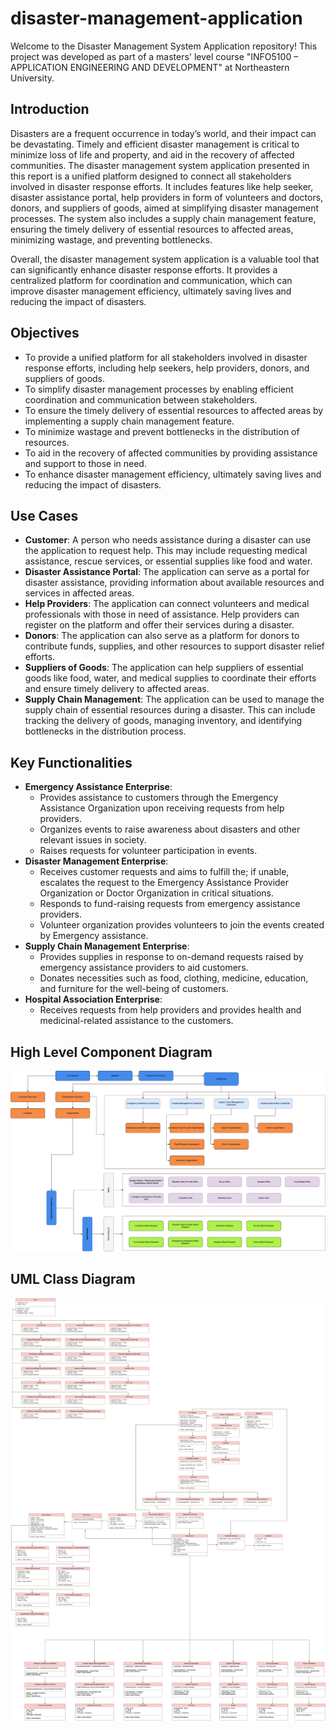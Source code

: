 # disaster-management-application

Welcome to the Disaster Management System Application repository! This project was developed as part of a masters' level course "INFO5100 – APPLICATION ENGINEERING AND DEVELOPMENT" at Northeastern University.

## Introduction

Disasters are a frequent occurrence in today’s world, and their impact can be devastating. Timely and efficient disaster management is critical to minimize loss of life and property, and aid in the recovery of affected communities. The disaster management system application presented in this report is a unified platform designed to connect all stakeholders involved in disaster response efforts. It includes features like help seeker, disaster assistance portal, help providers in form of volunteers and doctors, donors, and suppliers of goods, aimed at simplifying disaster management processes. The system also includes a supply chain management feature, ensuring the timely delivery of essential resources to affected areas, minimizing wastage, and preventing bottlenecks.

Overall, the disaster management system application is a valuable tool that can significantly enhance disaster response efforts. It provides a centralized platform for coordination and communication, which can improve disaster management efficiency, ultimately saving lives and reducing the impact of disasters.

## Objectives

* To provide a unified platform for all stakeholders involved in disaster response efforts, including help seekers, help providers, donors, and suppliers of goods.
* To simplify disaster management processes by enabling efficient coordination and communication between stakeholders.
* To ensure the timely delivery of essential resources to affected areas by implementing a supply chain management feature.
* To minimize wastage and prevent bottlenecks in the distribution of resources.
* To aid in the recovery of affected communities by providing assistance and support to those in need.
* To enhance disaster management efficiency, ultimately saving lives and reducing the impact of disasters.

## Use Cases

* **Customer**: A person who needs assistance during a disaster can use the application to request help. This may include requesting medical assistance, rescue services, or essential supplies like food and water.
* **Disaster Assistance Portal**: The application can serve as a portal for disaster assistance, providing information about available resources and services in affected areas.
* **Help Providers**: The application can connect volunteers and medical professionals with those in need of assistance. Help providers can register on the platform and offer their services during a disaster.
* **Donors**: The application can also serve as a platform for donors to contribute funds, supplies, and other resources to support disaster relief efforts.
* **Suppliers of Goods**: The application can help suppliers of essential goods like food, water, and medical supplies to coordinate their efforts and ensure timely delivery to affected areas.
* **Supply Chain Management**: The application can be used to manage the supply chain of essential resources during a disaster. This can include tracking the delivery of goods, managing inventory, and identifying bottlenecks in the distribution process.

## Key Functionalities

* **Emergency Assistance Enterprise**:
  * Provides assistance to customers through the Emergency Assistance Organization upon receiving requests from help providers.
  * Organizes events to raise awareness about disasters and other relevant issues in society.
  * Raises requests for volunteer participation in events.
* **Disaster Management Enterprise**:
  * Receives customer requests and aims to fulfill the; if unable, escalates the request to the Emergency Assistance Provider Organization or Doctor Organization in critical situations.
  * Responds to fund-raising requests from emergency assistance providers.
  * Volunteer organization provides volunteers to join the events created by Emergency assistance.
* **Supply Chain Management Enterprise**:
  * Provides supplies in response to on-demand requests raised by emergency assistance providers to aid customers.
  * Donates necessities such as food, clothing, medicine, education, and furniture for the well-being of customers.
* **Hospital Association Enterprise**:
  * Receives requests from help providers and provides health and medicinal-related assistance to the customers.

## High Level Component Diagram

![High Level Component Diagram](high_level_component_diagram.jpg)

## UML Class Diagram

![UML Class Diagram](class_diagram.jpg)
